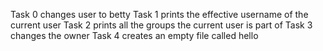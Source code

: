 Task 0 changes user to betty
Task 1 prints the effective username of the current user
Task 2 prints all the groups the current user is part of
Task 3 changes the owner
Task 4 creates an empty file called hello
